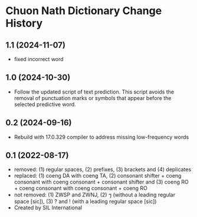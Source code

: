 Chuon Nath Dictionary Change History
====================

1.1 (2024-11-07)
----------------
* fixed incorrect word 

1.0 (2024-10-30)
----------------
* Follow the updated script of text prediction. This script avoids the removal of punctuation marks or symbols that appear before the selected predictive word.

0.2 (2024-09-16)
----------------
* Rebuild with 17.0.329 compiler to address missing low-frequency words

0.1 (2022-08-17)
----------------
* removed: (1) regular spaces, (2) prefixes, (3) brackets and (4) deplicates
* replaced: (1) coeng DA with coeng TA, (2) consonant shifter + coeng consonant with coeng consonant + consonant shifter and (3) coeng RO + coeng consonant with coeng consonant + coeng RO
* not removed: (1) ZWSP and ZWNJ, (2) ៗ (without a leading regular space [sic]), (3) ? and ! (with a leading regular space [sic])
* Created by SIL International
